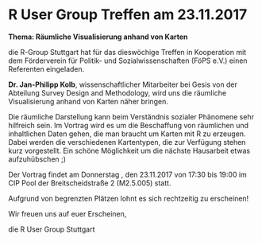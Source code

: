 # R User Group Treffen am 23.11.2017

**Thema: Räumliche Visualisierung anhand von Karten**

die R-Group Stuttgart hat für das dieswöchige Treffen in Kooperation mit dem Förderverein für Politik- und Sozialwissenschaften (FöPS e.V.) einen Referenten eingeladen. 

**Dr. Jan-Philipp Kolb**, wissenschaftlicher Mitarbeiter bei Gesis von der Abteilung Survey Design and Methodology, wird uns die räumliche Visualisierung anhand von Karten näher bringen.

Die räumliche Darstellung kann beim Verständnis sozialer Phänomene sehr hilfreich sein. Im Vortrag wird es um die Beschaffung von räumlichen und inhaltlichen Daten gehen, die man braucht um Karten mit R zu erzeugen. Dabei werden die verschiedenen Kartentypen, die zur Verfügung stehen kurz vorgestellt. Ein schöne Möglichkeit um die nächste Hausarbeit etwas aufzuhübschen ;)

Der Vortrag findet am Donnerstag , den 23.11.2017 von 17:30 bis 19:00 im CIP Pool der Breitscheidstraße 2 (M2.5.005) statt. 

Aufgrund von begrenzten Plätzen lohnt es sich rechtzeitig zu erscheinen!

Wir freuen uns auf euer Erscheinen, 

die R User Group Stuttgart
